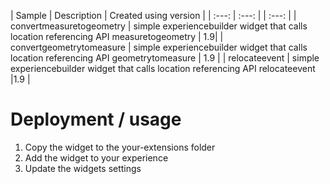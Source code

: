 | Sample  | Description    | Created using version | 
| :---:   | :---: | | :---: |
| convertmeasuretogeometry | simple experiencebuilder widget that calls location referencing API measuretogeometry | 1.9|
| convertgeometrytomeasure | simple experiencebuilder widget that calls location referencing API geometrytomeasure | 1.9 |
| relocateevent | simple experiencebuilder widget that calls location referencing API relocateevent |1.9 |

# Deployment / usage
1. Copy the widget to the your-extensions folder
2. Add the widget to your experience
3. Update the widgets settings
